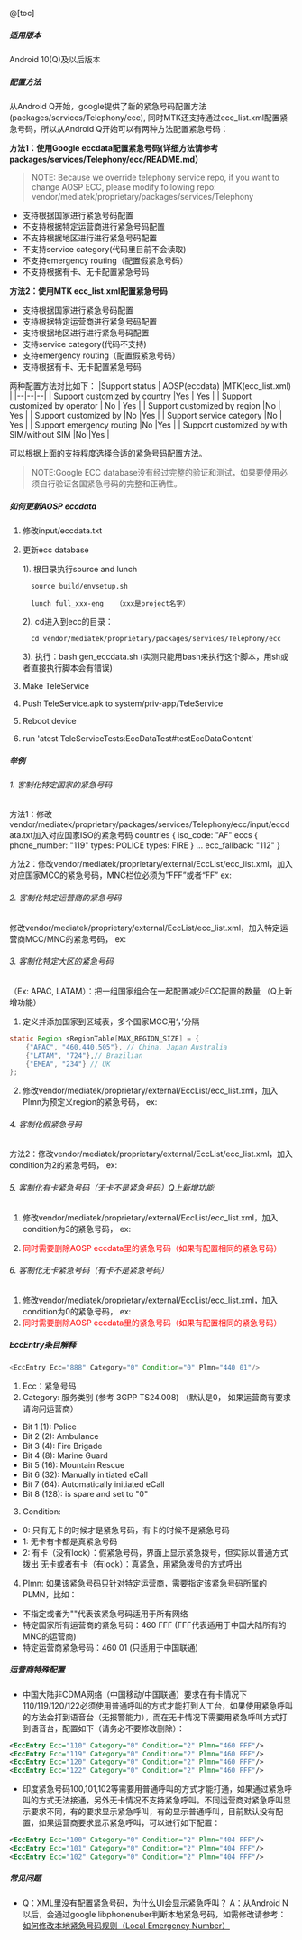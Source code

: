 ﻿
@[toc]
##### 适用版本
Android 10(Q)及以后版本
##### 配置方法
从Android Q开始，google提供了新的紧急号码配置方法(packages/services/Telephony/ecc), 同时MTK还支持通过ecc_list.xml配置紧急号码，所以从Android Q开始可以有两种方法配置紧急号码：

**方法1：使用Google eccdata配置紧急号码(详细方法请参考packages/services/Telephony/ecc/README.md）**

>NOTE: Because we override telephony service repo, if you want to change AOSP ECC, please modify following repo: vendor/mediatek/proprietary/packages/services/Telephony
- 支持根据国家进行紧急号码配置
- 不支持根据特定运营商进行紧急号码配置
- 不支持根据地区进行进行紧急号码配置
- 不支持service category(代码里目前不会读取)
- 不支持emergency routing（配置假紧急号码）
- 不支持根据有卡、无卡配置紧急号码

**方法2：使用MTK ecc_list.xml配置紧急号码**
-  支持根据国家进行紧急号码配置
- 支持根据特定运营商进行紧急号码配置
- 支持根据地区进行进行紧急号码配置
- 支持service category(代码不支持)
- 支持emergency routing（配置假紧急号码）
- 支持根据有卡、无卡配置紧急号码

两种配置方法对比如下：
|Support status  | AOSP(eccdata) |MTK(ecc_list.xml) |
|--|--|--|
| Support customized by country |Yes  | Yes |
| Support customized by operator | No | Yes |
| Support customized by region |No  | Yes |
| Support customized by  |No  |Yes  |
| Support service category  |No  | Yes |
| Support emergency routing  |No  |Yes  |
| Support customized by with SIM/without SIM |No  |Yes  |

可以根据上面的支持程度选择合适的紧急号码配置方法。

>NOTE:Google ECC database没有经过完整的验证和测试，如果要使用必须自行验证各国紧急号码的完整和正确性。

##### 如何更新AOSP eccdata

1. 修改input/eccdata.txt

2. 更新ecc database

    1). 根目录执行source and lunch

         source build/envsetup.sh

         lunch full_xxx-eng   （xxx是project名字）

    2). cd进入到ecc的目录：

         cd vendor/mediatek/proprietary/packages/services/Telephony/ecc
    3). 执行：bash gen_eccdata.sh 
        (实测只能用bash来执行这个脚本，用sh或者直接执行脚本会有错误)
3. Make TeleService
4. Push TeleService.apk to system/priv-app/TeleService
5. Reboot device
6. run 'atest TeleServiceTests:EccDataTest#testEccDataContent'

##### 举例

###### 1. 客制化特定国家的紧急号码
方法1：修改vendor/mediatek/proprietary/packages/services/Telephony/ecc/input/eccdata.txt加入对应国家ISO的紧急号码
countries {
iso_code: "AF"
eccs {
phone_number: "119"
types: POLICE
types: FIRE
}
…
ecc_fallback: "112"
}


方法2：修改vendor/mediatek/proprietary/external/EccList/ecc_list.xml，加入对应国家MCC的紧急号码，MNC栏位必须为”FFF”或者“FF”
ex: <EccEntry Ecc="888" Category="0" Condition="1" Plmn="440 FFF"/>

###### 2. 客制化特定运营商的紧急号码
修改vendor/mediatek/proprietary/external/EccList/ecc_list.xml，加入特定运营商MCC/MNC的紧急号码，
ex: <EccEntry Ecc="888" Category="0" Condition="1" Plmn="440 01"/>

###### 3. 客制化特定大区的紧急号码
（Ex: APAC, LATAM）：把一组国家组合在一起配置减少ECC配置的数量 （Q上新增功能）

1. 定义并添加国家到区域表，多个国家MCC用‘，’分隔
```java
static Region sRegionTable[MAX_REGION_SIZE] = {
	{"APAC", "460,440,505"}, // China, Japan Australia
	{"LATAM", "724"},// Brazilian
	{"EMEA", "234"} // UK
};
```

2. 修改vendor/mediatek/proprietary/external/EccList/ecc_list.xml，加入Plmn为预定义region的紧急号码，
ex: <EccEntry Ecc="888" Category="0" Condition="1" Plmn="APAC"/>

###### 4. 客制化假紧急号码
方法2：修改vendor/mediatek/proprietary/external/EccList/ecc_list.xml，加入condition为2的紧急号码，
ex: <EccEntry Ecc="888" Category="0" Condition="2" Plmn="440 01"/>

###### 5. 客制化有卡紧急号码（无卡不是紧急号码）Q上新增功能

1. 修改vendor/mediatek/proprietary/external/EccList/ecc_list.xml，加入condition为3的紧急号码，
ex: <EccEntry Ecc="888" Category="0" Condition="3" Plmn="440 01"/>

2. <font color=red>同时需要删除AOSP eccdata里的紧急号码（如果有配置相同的紧急号码）</font>

###### 6. 客制化无卡紧急号码（有卡不是紧急号码）
1. 修改vendor/mediatek/proprietary/external/EccList/ecc_list.xml，加入condition为0的紧急号码，
ex: <EccEntry Ecc="888" Category="0" Condition="0" Plmn="440 01"/>
2. <font color=red>同时需要删除AOSP eccdata里的紧急号码（如果有配置相同的紧急号码）</font>
##### EccEntry条目解释
```java
<EccEntry Ecc="888" Category="0" Condition="0" Plmn="440 01"/>
```
1. Ecc：紧急号码
2. Category: 服务类别 (参考 3GPP TS24.008) （默认是0， 如果运营商有要求请询问运营商）
- Bit 1 (1): Police
- Bit 2 (2): Ambulance
- Bit 3 (4): Fire Brigade
- Bit 4 (8): Marine Guard
- Bit 5 (16): Mountain Rescue
- Bit 6 (32): Manually initiated eCall
- Bit 7 (64): Automatically initiated eCall
- Bit 8 (128): is spare and set to "0"

3. Condition:
- 0: 只有无卡的时候才是紧急号码，有卡的时候不是紧急号码
- 1: 无卡有卡都是真紧急号码
- 2: 有卡（没有lock）：假紧急号码，界面上显示紧急拨号，但实际以普通方式拨出
无卡或者有卡（有lock）：真紧急，用紧急拨号的方式呼出

4. Plmn: 如果该紧急号码只针对特定运营商，需要指定该紧急号码所属的PLMN，比如：
- 不指定或者为""代表该紧急号码适用于所有网络
- 特定国家所有运营商的紧急号码：460 FFF (FFF代表适用于中国大陆所有的MNC的运营商)
- 特定运营商紧急号码：460 01 (只适用于中国联通)

##### 运营商特殊配置
- 中国大陆非CDMA网络（中国移动/中国联通）要求在有卡情况下110/119/120/122必须使用普通呼叫的方式才能打到人工台，如果使用紧急呼叫的方法会打到语音台（无报警能力），而在无卡情况下需要用紧急呼叫方式打到语音台，配置如下（请务必不要修改删除）：

```xml
<EccEntry Ecc="110" Category="0" Condition="2" Plmn="460 FFF"/>
<EccEntry Ecc="119" Category="0" Condition="2" Plmn="460 FFF"/>
<EccEntry Ecc="120" Category="0" Condition="2" Plmn="460 FFF"/>
<EccEntry Ecc="122" Category="0" Condition="2" Plmn="460 FFF"/>
```
- 印度紧急号码100,101,102等需要用普通呼叫的方式才能打通，如果通过紧急呼叫的方式无法接通，另外无卡情况不支持紧急呼叫。不同运营商对紧急呼叫显示要求不同，有的要求显示紧急呼叫，有的显示普通呼叫，目前默认没有配置，如果运营商要求显示紧急呼叫，可以进行如下配置：

```xml
<EccEntry Ecc="100" Category="0" Condition="2" Plmn="404 FFF"/>
<EccEntry Ecc="101" Category="0" Condition="2" Plmn="404 FFF"/>
<EccEntry Ecc="102" Category="0" Condition="2" Plmn="404 FFF"/>
```
##### 常见问题
- Q：XML里没有配置紧急号码，为什么UI会显示紧急呼叫？
A：从Android N以后，会通过google libphonenuber判断本地紧急号码，如需修改请参考：[如何修改本地紧急号码规则（Local Emergency Number）](https://blog.csdn.net/wcsbhwy/article/details/106567190)

